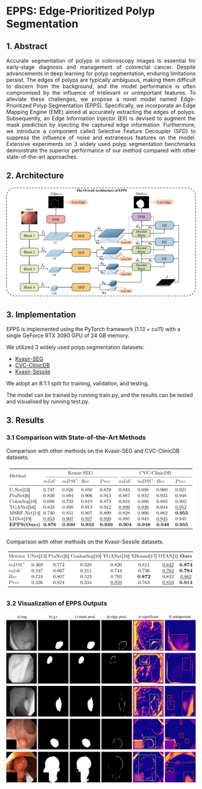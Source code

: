 # EPPS: Edge-Prioritized Polyp Segmentation

## 1. Abstract
<div align="justify">
Accurate segmentation of polyps in colonoscopy images is essential for early-stage diagnosis and management of colorectal cancer. Despite advancements in deep learning for polyp segmentation, enduring limitations persist. The edges of polyps are typically ambiguous, making them difficult to discern from the background, and the model performance is often compromised by the influence of irrelevant or unimportant features. To alleviate these challenges, we propose a novel model named Edge-Prioritized Polyp Segmentation (EPPS). Specifically, we incorporate an Edge Mapping Engine (EME) aimed at accurately extracting the edges of polyps. Subsequently, an Edge Information Injector (EII) is devised to augment the mask prediction by injecting the captured edge information. Furthermore, we introduce a component called Selective Feature Decoupler (SFD) to suppress the influence of noise and extraneous features on the model. Extensive experiments on 3 widely used polyp segmentation benchmarks demonstrate the superior performance of our method compared with other state-of-the-art approaches.
</div>

## 2. Architecture
<img src="Overall.jpg">

## 3. Implementation
EPPS is implemented using the PyTorch framework (1.13 + cu11) with a single GeForce RTX 3090 GPU of 24 GB memory. 

We utilized 3 widely used polyp segmentation datasets:
- [Kvasir-SEG](https://datasets.simula.no/downloads/kvasir-seg.zip)
- [CVC-ClinicDB](https://www.dropbox.com/s/p5qe9eotetjnbmq/CVC-ClinicDB.rar?dl=0)
- [Kvasir-Sessile](https://datasets.simula.no/downloads/kvasir-sessile.zip)

We adopt an 8:1:1 split for training, validation, and testing. 

The model can be trained by running train.py, and the results can be tested and visualised by running test.py.

## 3. Results
### 3.1 Comparison with State-of-the-Art Methods
Comparison with other methods on the Kvasir-SEG and CVC-ClinicDB datasets.

<img src="result1.png">

Comparison with other methods on the Kvasir-Sessile datasets.

<img src="result2.png">

### 3.2 Visualization of EPPS Outputs
<img src="more_vis.jpg">

